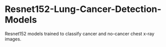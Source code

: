 # Resnet152-Lung-Cancer-Detection-Models
Resnet152 models trained to classify cancer and no-cancer chest x-ray images. 
